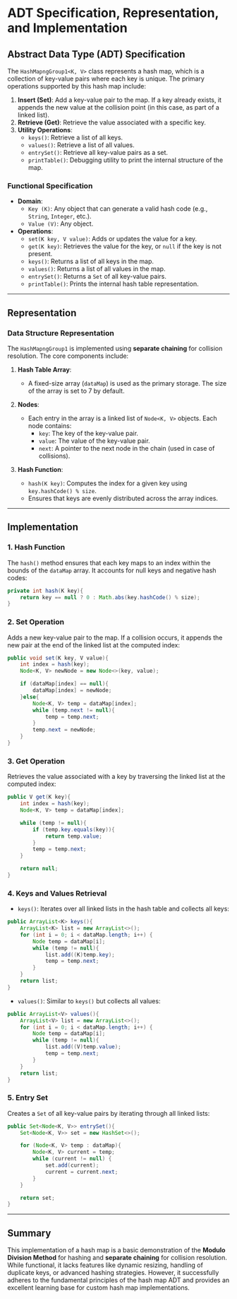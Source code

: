 # ADT Specification, Representation, and Implementation

## Abstract Data Type (ADT) Specification
The `HashMapngGroup1<K, V>` class represents a hash map, which is a collection of key-value pairs where each key is unique. The primary operations supported by this hash map include:

1. **Insert (Set)**: Add a key-value pair to the map. If a key already exists, it appends the new value at the collision point (in this case, as part of a linked list).
2. **Retrieve (Get)**: Retrieve the value associated with a specific key.
3. **Utility Operations**:
    - `keys()`: Retrieve a list of all keys.
    - `values()`: Retrieve a list of all values.
    - `entrySet()`: Retrieve all key-value pairs as a set.
    - `printTable()`: Debugging utility to print the internal structure of the map.

### Functional Specification
- **Domain**:
    - `Key (K)`: Any object that can generate a valid hash code (e.g., `String`, `Integer`, etc.).
    - `Value (V)`: Any object.
- **Operations**:
    - `set(K key, V value)`: Adds or updates the value for a key.
    - `get(K key)`: Retrieves the value for the key, or `null` if the key is not present.
    - `keys()`: Returns a list of all keys in the map.
    - `values()`: Returns a list of all values in the map.
    - `entrySet()`: Returns a `Set` of all key-value pairs.
    - `printTable()`: Prints the internal hash table representation.

---

## Representation
### Data Structure Representation
The `HashMapngGroup1` is implemented using **separate chaining** for collision resolution. The core components include:

1. **Hash Table Array**:
    - A fixed-size array (`dataMap`) is used as the primary storage. The size of the array is set to 7 by default.

2. **Nodes**:
    - Each entry in the array is a linked list of `Node<K, V>` objects. Each node contains:
        - `key`: The key of the key-value pair.
        - `value`: The value of the key-value pair.
        - `next`: A pointer to the next node in the chain (used in case of collisions).

3. **Hash Function**:
    - `hash(K key)`: Computes the index for a given key using `key.hashCode() % size`.
    - Ensures that keys are evenly distributed across the array indices.

---

## Implementation
### 1. **Hash Function**
The `hash()` method ensures that each key maps to an index within the bounds of the `dataMap` array. It accounts for null keys and negative hash codes:
```java
private int hash(K key){
    return key == null ? 0 : Math.abs(key.hashCode() % size);
}
```

### 2. **Set Operation**
Adds a new key-value pair to the map. If a collision occurs, it appends the new pair at the end of the linked list at the computed index:
```java
public void set(K key, V value){
    int index = hash(key);
    Node<K, V> newNode = new Node<>(key, value);

    if (dataMap[index] == null){
        dataMap[index] = newNode;
    }else{
        Node<K, V> temp = dataMap[index];
        while (temp.next != null){
            temp = temp.next;
        }
        temp.next = newNode;
    }
}
```

### 3. **Get Operation**
Retrieves the value associated with a key by traversing the linked list at the computed index:
```java
public V get(K key){
    int index = hash(key);
    Node<K, V> temp = dataMap[index];

    while (temp != null){
        if (temp.key.equals(key)){
            return temp.value;
        }
        temp = temp.next;
    }

    return null;
}
```

### 4. **Keys and Values Retrieval**
- `keys()`: Iterates over all linked lists in the hash table and collects all keys:
```java
public ArrayList<K> keys(){
    ArrayList<K> list = new ArrayList<>();
    for (int i = 0; i < dataMap.length; i++) {
        Node temp = dataMap[i];
        while (temp != null){
            list.add((K)temp.key);
            temp = temp.next;
        }
    }
    return list;
}
```

- `values()`: Similar to `keys()` but collects all values:
```java
public ArrayList<V> values(){
    ArrayList<V> list = new ArrayList<>();
    for (int i = 0; i < dataMap.length; i++) {
        Node temp = dataMap[i];
        while (temp != null){
            list.add((V)temp.value);
            temp = temp.next;
        }
    }
    return list;
}
```

### 5. **Entry Set**
Creates a `Set` of all key-value pairs by iterating through all linked lists:
```java
public Set<Node<K, V>> entrySet(){
    Set<Node<K, V>> set = new HashSet<>();

    for (Node<K, V> temp : dataMap){
        Node<K, V> current = temp;
        while (current != null) {
            set.add(current);
            current = current.next;
        }
    }

    return set;
}
```

---

## Summary
This implementation of a hash map is a basic demonstration of the **Modulo Division Method** for hashing and **separate chaining** for collision resolution. While functional, it lacks features like dynamic resizing, handling of duplicate keys, or advanced hashing strategies. However, it successfully adheres to the fundamental principles of the hash map ADT and provides an excellent learning base for custom hash map implementations.

